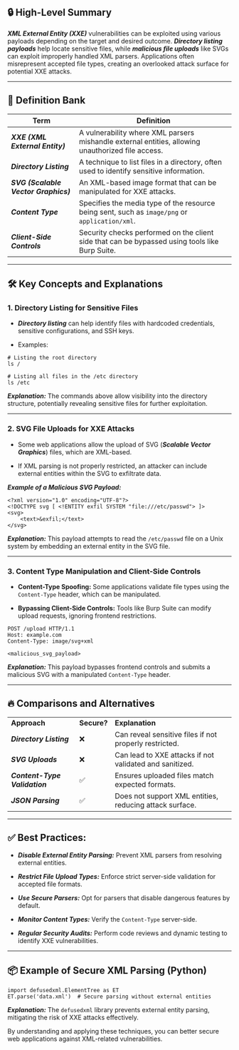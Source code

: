 ## 🔒 **High-Level Summary**

**_XML External Entity (XXE)_** vulnerabilities can be exploited using various payloads depending on the target and desired outcome. **_Directory listing payloads_** help locate sensitive files, while **_malicious file uploads_** like SVGs can exploit improperly handled XML parsers. Applications often misrepresent accepted file types, creating an overlooked attack surface for potential XXE attacks.

---

## 📝 **Definition Bank**

|**Term**|**Definition**|
|---|---|
|**_XXE (XML External Entity)_**|A vulnerability where XML parsers mishandle external entities, allowing unauthorized file access.|
|**_Directory Listing_**|A technique to list files in a directory, often used to identify sensitive information.|
|**_SVG (Scalable Vector Graphics)_**|An XML-based image format that can be manipulated for XXE attacks.|
|**_Content Type_**|Specifies the media type of the resource being sent, such as `image/png` or `application/xml`.|
|**_Client-Side Controls_**|Security checks performed on the client side that can be bypassed using tools like Burp Suite.|

---

## 🛠️ **Key Concepts and Explanations**

### **1. Directory Listing for Sensitive Files**

- **_Directory listing_** can help identify files with hardcoded credentials, sensitive configurations, and SSH keys.
    
- Examples:
    

```
# Listing the root directory
ls /

# Listing all files in the /etc directory
ls /etc
```

**_Explanation:_** The commands above allow visibility into the directory structure, potentially revealing sensitive files for further exploitation.

---

### **2. SVG File Uploads for XXE Attacks**

- Some web applications allow the upload of SVG (**_Scalable Vector Graphics_**) files, which are XML-based.
    
- If XML parsing is not properly restricted, an attacker can include external entities within the SVG to exfiltrate data.
    

**_Example of a Malicious SVG Payload:_**

```
<?xml version="1.0" encoding="UTF-8"?>
<!DOCTYPE svg [ <!ENTITY exfil SYSTEM "file:///etc/passwd"> ]>
<svg>
    <text>&exfil;</text>
</svg>
```

**_Explanation:_** This payload attempts to read the `/etc/passwd` file on a Unix system by embedding an external entity in the SVG file.

---

### **3. Content Type Manipulation and Client-Side Controls**

- **Content-Type Spoofing:** Some applications validate file types using the `Content-Type` header, which can be manipulated.
    
- **Bypassing Client-Side Controls:** Tools like Burp Suite can modify upload requests, ignoring frontend restrictions.
    

```
POST /upload HTTP/1.1
Host: example.com
Content-Type: image/svg+xml

<malicious_svg_payload>
```

**_Explanation:_** This payload bypasses frontend controls and submits a malicious SVG with a manipulated `Content-Type` header.

---

## 🔥 **Comparisons and Alternatives**

|   |   |   |
|---|---|---|
|**Approach**|**Secure?**|**Explanation**|
|**_Directory Listing_**|❌|Can reveal sensitive files if not properly restricted.|
|**_SVG Uploads_**|❌|Can lead to XXE attacks if not validated and sanitized.|
|**_Content-Type Validation_**|✅|Ensures uploaded files match expected formats.|
|**_JSON Parsing_**|✅|Does not support XML entities, reducing attack surface.|

---

## ✅ **Best Practices:**

- **_Disable External Entity Parsing:_** Prevent XML parsers from resolving external entities.
    
- **_Restrict File Upload Types:_** Enforce strict server-side validation for accepted file formats.
    
- **_Use Secure Parsers:_** Opt for parsers that disable dangerous features by default.
    
- **_Monitor Content Types:_** Verify the `Content-Type` server-side.
    
- **_Regular Security Audits:_** Perform code reviews and dynamic testing to identify XXE vulnerabilities.
    

---

## 📦 **Example of Secure XML Parsing (Python)**

```
import defusedxml.ElementTree as ET
ET.parse('data.xml')  # Secure parsing without external entities
```

**_Explanation:_** The `defusedxml` library prevents external entity parsing, mitigating the risk of XXE attacks effectively.

By understanding and applying these techniques, you can better secure web applications against XML-related vulnerabilities.